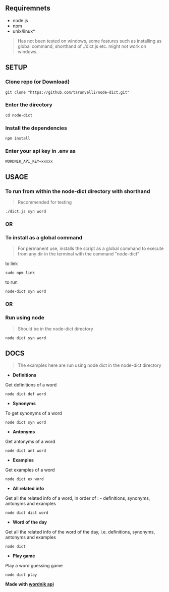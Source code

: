 ## Requiremnets

+ node.js
+ npm
+ unix/linux*

> Has not been tested on windows, some features such as installing as global command, shorthand of ./dict.js etc. might not work on windows.

## SETUP

### Clone repo (or Download)
```shell
git clone "https://github.com/tarunvelli/node-dict.git"
```
### Enter the directory
```shell
cd node-dict
```
### Install the dependencies
```shell
npm install
```
### Enter your api key in .env as
```shell
WORDNIK_API_KEY=xxxxx
```

## USAGE

### To run from within the node-dict directory with shorthand
> Recommended for testing

```shell
./dict.js syn word
```
### OR

### To install as a global command
> For permanent use, installs the script as a global command to execute from any dir in the terminal with the command "node-dict"

to link
```shell
sudo npm link
```
to run
```shell
node-dict syn word
```

### OR

### Run using node
> Should be in the node-dict directory

```shell
node dict syn word
```
## DOCS
> The examples here are run using node dict in the node-dict directory

+ **Definitions**

Get definitions of a word
```shell
node dict def word
```

+ **Synonyms**

To get synonyms of a word
```shell
node dict syn word
```

+ **Antonyms**

Get antonyms of a word
```shell
node dict ant word
```

+ **Examples**

Get examples of a word
```shell
node dict ex word
```

+ **All related info**

Get all the related info of a word,
in order of : - definitions, synonyms, antonyms and examples
```shell
node dict dict word
```

+ **Word of the day**

Get all the related info of the word of the day,
i.e. definitions, synonyms, antonyms and examples
```shell
node dict
```

+ **Play game**

Play a word guessing game
```shell
node dict play
```

**Made with [wordnik api](http://developer.wordnik.com/docs.html)**
